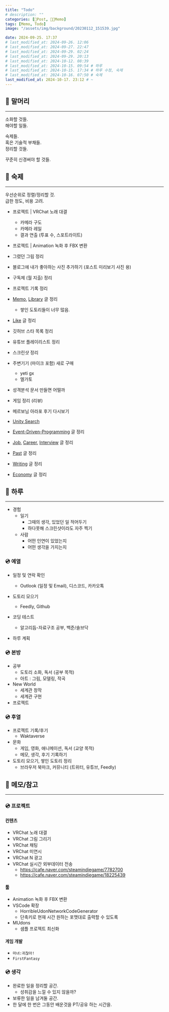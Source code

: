 ```yaml
---
title: "Todo"
# description: ""
categories: [📀Post, 🍋‍🟩Memo]
tags: [Memo, Todo]
image: "/assets/img/background/20230112_151539.jpg"

date: 2024-09-25. 17:37
# last_modified_at: 2024-09-26. 12:06
# last_modified_at: 2024-09-27. 22:47
# last_modified_at: 2024-09-29. 02:24
# last_modified_at: 2024-09-29. 20:13
# last_modified_at: 2024-10-12. 08:39
# last_modified_at: 2024-10-15. 09:54 # 하루
# last_modified_at: 2024-10-15. 17:34 # 하루 수정, 숙제
# last_modified_at: 2024-10-16. 07:50 # 숙제
last_modified_at: 2024-10-17. 23:12 # ~
---
```


## 📀 말머리

---

소화할 것들.  
해야할 일들.  

숙제들.  
혹은 기술적 부채들.  
정리할 것들.  

꾸준히 신경써야 할 것들.  

## 📀 숙제

---

우선순위로 정렬/정리할 것.  
급한 정도, 비용 고려.  

- 프로젝트 \| VRChat 노래 대결
  - 카메라 구도
  - 카메라 레일
  - 결과 연출 (투표 수, 스포트라이트)
- 프로젝트 \| Animation 녹화 후 FBX 변환

- 그렸던 그림 정리
- 블로그에 내가 좋아하는 사진 추가하기 (포스트 미리보기 사진 용)
- 구독제 (월 지출) 정리

- 프로젝트 기록 정리

- [Memo](/posts/Memo), [Library](/posts/Library) 글 정리
  - 쌓인 도토리들이 너무 많음.
- [Like](/posts/Like) 글 정리

- 깃허브 스타 목록 정리
- 유튜브 플레이리스트 정리
- 스크린샷 정리

- 주변기기 (마이크 포함) 새로 구매
  - yeti gx
  - 엘가토
- 성격분석 문서 만들면 어떨까
- 게임 정리 (리뷰)
- 메르보님 아라포 후기 다시보기
- [Unity Search](https://blog.naver.com/sorang226/223605729787)
- [Event-Driven-Programming](/posts/Event-Driven-Programming) 글 정리

- [Job](/posts/Job), [Career](/posts/Career), [Interview](/posts/Interview) 글 정리
- [Past](/posts/Past) 글 정리
- [Writing](/posts/Writing) 글 정리
- [Economy](/posts/Economy) 글 정리

## 📀 하루

---

- 경험
  - 일기
    - 그때의 생각, 있었던 일 적어두기
    - 하다못해 스크린샷이라도 자주 찍기
  - 사람
    - 어떤 인연이 있었는지
    - 어떤 생각을 가지는지

### 💿 예열

- 일정 및 연락 확인
  - Outlook (일정 및 Email), 디스코드, 카카오톡
- 도토리 모으기
  - Feedly, Github
- 코딩 테스트
  - 알고리듬-자료구조 공부, 백준/솔브닥

- 하루 계획

### 💿 본방

- 공부
  - 도토리 소화, 독서 (공부 목적)
  - 아트 : 그림, 모델링, 작곡
- New World
  - 세계관 창작
  - 세계관 구현
- 프로젝트

### 💿 후열

- 프로젝트 기록/후기
  - Waktaverse
- 문화
  - 게임, 영화, 애니메이션, 독서 (교양 목적)
  - 메모, 생각, 후기 기록하기
- 도토리 모으기, 쌓인 도토리 정리
  - 브라우저 북마크, 커뮤니티 (트위터, 유튜브, Feedly)

## 📀 메모/참고

---

### 💿 프로젝트

#### 컨텐츠

- VRChat 노래 대결
- VRChat 그림 그리기
- VRChat 채팅
- VRChat 미연시
- VRChat N 광고
- VRChat 실시간 외부데이터 전송
  - <https://cafe.naver.com/steamindiegame/7782700>
  - <https://cafe.naver.com/steamindiegame/18225439>

#### 툴

- Animation 녹화 후 FBX 변환
- VSCode 확장
  - HorribleUdonNetworkCodeGenerator
  - 단축키로 현재 시간 원하는 포맷대로 출력할 수 있도록
- MUdons
  - 샘플 프로젝트 최신화

#### 게임 개발

- `마녀:귀찮아!`
- `FirstFantasy`

### 💿 생각

- 완료한 일을 정리할 공간.
  - 성취감을 느낄 수 있지 않을까?
- 보류한 일을 남겨둘 공간.
- 한 달에 한 번은 그동안 배운것을 PT/공유 하는 시간을.
